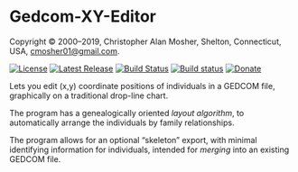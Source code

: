 # Gedcom-XY-Editor

Copyright © 2000–2019, Christopher Alan Mosher, Shelton, Connecticut, USA, <cmosher01@gmail.com>.

[![License](https://img.shields.io/github/license/cmosher01/Gedcom-XY-Editor.svg)](https://www.gnu.org/licenses/gpl.html)
[![Latest Release](https://img.shields.io/github/release-pre/cmosher01/Gedcom-XY-Editor.svg)](https://github.com/cmosher01/Gedcom-XY-Editor/releases/latest)
[![Build Status](https://travis-ci.com/cmosher01/Gedcom-XY-Editor.svg?branch=master)](https://travis-ci.com/cmosher01/Gedcom-XY-Editor)
[![Build status](https://ci.appveyor.com/api/projects/status/9bj77kdl5y8wpwid?svg=true)](https://ci.appveyor.com/project/cmosher01/Gedcom-XY-Editor)
[![Donate](https://img.shields.io/badge/Donate-PayPal-green.svg)](https://www.paypal.com/cgi-bin/webscr?cmd=_s-xclick&hosted_button_id=CVSSQ2BWDCKQ2)

Lets you edit (x,y) coordinate positions of
individuals in a GEDCOM file, graphically on a traditional drop-line chart.

The program has a genealogically oriented *layout algorithm*, to automatically
arrange the individuals by family relationships.

The program allows for an optional “skeleton” export, with minimal identifying
information for individuals, intended for *merging* into an existing GEDCOM
file.
